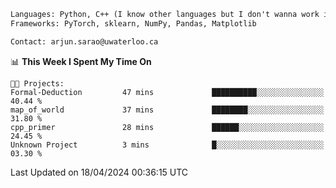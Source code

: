 ```txt
Languages: Python, C++ (I know other languages but I don't wanna work in em)
Frameworks: PyTorch, sklearn, NumPy, Pandas, Matplotlib

Contact: arjun.sarao@uwaterloo.ca
```

<!--START_SECTION:waka-->
📊 **This Week I Spent My Time On** 

```text
🐱‍💻 Projects: 
Formal-Deduction         47 mins             ██████████░░░░░░░░░░░░░░░   40.44 % 
map_of_world             37 mins             ████████░░░░░░░░░░░░░░░░░   31.80 % 
cpp_primer               28 mins             ██████░░░░░░░░░░░░░░░░░░░   24.45 % 
Unknown Project          3 mins              █░░░░░░░░░░░░░░░░░░░░░░░░   03.30 % 
```


 Last Updated on 18/04/2024 00:36:15 UTC
<!--END_SECTION:waka-->
